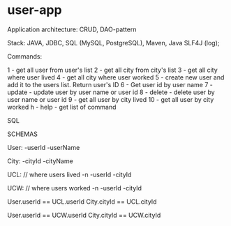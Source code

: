 # user-app

Application architecture:
CRUD, DAO-pattern

Stack:
JAVA, JDBC, SQL (MySQL, PostgreSQL), Maven, Java SLF4J (log);

Commands:

1 - get all user from user's list
2 - get all city from city's list
3 - get all city where user lived
4 - get all city where user worked
5 - create new user and add it to the users list. Return user's ID
6 - Get user id by user name
7 - update - update user by user name or user id
8 - delete - delete user by user name or user id
9 - get all user by city lived
10 - get all user by city worked
h - help - get list of command

SQL

SCHEMAS

User:
-userId
-userName

City:
-cityId
-cityName

UCL: // where users lived
-n
-userId
-cityId

UCW: // where users worked
-n
-userId
-cityId

User.userId == UCL.userId
City.cityId == UCL.cityId

User.userId == UCW.userId
City.cityId == UCW.cityId




